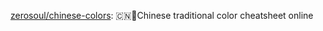 [zerosoul/chinese-colors](https://colors.ichuantong.cn/): 🇨🇳🎨Chinese traditional color cheatsheet online
